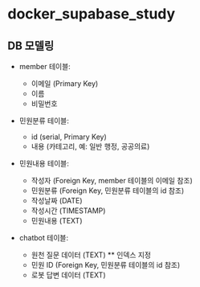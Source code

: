 # docker_supabase_study


## DB 모델링
+ member 테이블:
  - 이메일 (Primary Key)
  - 이름
  - 비밀번호

+ 민원분류 테이블:
  - id (serial, Primary Key)
  - 내용 (카테고리, 예: 일반 행정, 공공의료)

+ 민원내용 테이블:
  - 작성자 (Foreign Key, member 테이블의 이메일 참조)
  - 민원분류 (Foreign Key, 민원분류 테이블의 id 참조)
  - 작성날짜 (DATE)
  - 작성시간 (TIMESTAMP)
  - 민원내용 (TEXT) 

+ chatbot 테이블:
  - 원천 질문 데이터 (TEXT) ** 인덱스 지정
  - 민원 ID (Foreign Key, 민원분류 테이블의 id 참조)
  - 로봇 답변 데이터 (TEXT)
